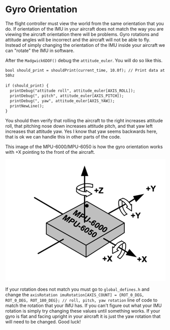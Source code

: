 # Gyro Orientation

The flight controller must view the world from the same orientation that you do.
If orientation of the IMU in your aircraft does not match the way you are viewing the aircraft orientation there will be problems.
Gyro rotations and attitude angles will be incorrect and the aircraft will not be able to fly.
Instead of simply changing the orientation of the IMU inside your aircraft we can "rotate" the IMU in software.

After the `Madgwick6DOF()` debug the `attitude_euler`.
You will do so like this.
```
bool should_print = shouldPrint(current_time, 10.0f); // Print data at 50hz

if (should_print) {
  printDebug("attitude roll", attitude_euler[AXIS_ROLL]);
  printDebug(", pitch", attitude_euler[AXIS_PITCH]);
  printDebug(", yaw", attitude_euler[AXIS_YAW]);
  printNewLine();
}
```
You should then verify that rolling the aircraft to the right increases attitude roll,
that pitching nose down increases attitude pitch,
and that yaw left increases that attitude yaw.
Yes I know that yaw seems backwards here, that is ok we can handle this in other parts of the code.

This image of the MPU-6000/MPU-6050 is how the gyro orientation works with +X pointing to the front of the aircraft.

![Fastest Optimize](images/Gyro-Orientation.png)

If your rotation does not match you must go to `global_defines.h` and change the `axisRotation imuRotation[AXIS_COUNT] = {ROT_0_DEG, ROT_0_DEG, ROT_180_DEG}; // roll, pitch, yaw rotation`
line of code to match the rotation that your IMU has.
If you can't figure out what your IMU rotation is simply try changing these values until something works.
If your gyro is flat and facing upright in your aircraft it is just the yaw rotation that will need to be changed.
Good luck!